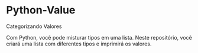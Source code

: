 # Python-Value
Categorizando Valores

Com Python, você pode misturar tipos em uma lista. Neste repositório, você criará uma lista com diferentes tipos e imprimirá os valores.
